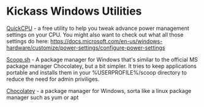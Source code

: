 # Kickass Windows Utilities

[QuickCPU](https://coderbag.com/product/quickcpu) - a free utility to help you tweak advance power management settings on your CPU. You might also want to check out what all those settings do here:  https://docs.microsoft.com/en-us/windows-hardware/customize/power-settings/configure-power-settings 

[Scoop.sh](https://scoop.sh/) - A package manager for Windows that's similar to the official MS package manager Chocolatey, but a bit simpler. It tries to keep applications portable and installs them in your %USERPROFILE%/scoop directory to reduce the need for admin priviliges. 

[Chocolatey](https://chocolatey.org/) - a package manager for Windows, sorta like a linux package manager such as yum or apt

